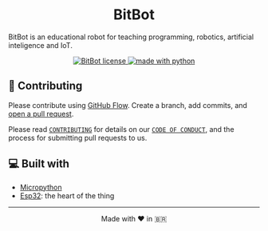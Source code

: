 <h1 align="center">
  BitBot
</h1>

BitBot is an educational robot for teaching programming, robotics, artificial inteligence and IoT.

<p align="center">
<a href="https://github.com/jorgemaciel/BitBot/blob/main/LICENSE" target="blank">
<img src="https://img.shields.io/badge/License-MIT-yellow.svg" alt="BitBot license" />
</a>
<a href="https://www.python.org/" target="blank">
<img src="https://img.shields.io/badge/Made%20with-Python-1f425f.svg" alt="made with python" />
</a>
</p>


## 🍰 Contributing

Please contribute using [GitHub Flow](https://guides.github.com/introduction/flow). Create a branch, add commits, and [open a pull request](https://github.com/jorgemaciel/BitBot/compare).

Please read [`CONTRIBUTING`](CONTRIBUTING.md) for details on our [`CODE OF CONDUCT`](CODE_OF_CONDUCT.md), and the process for submitting pull requests to us.


## 💻 Built with

- [Micropython](https://micropython.org/)
- [Esp32](https://www.espressif.com/en/products/socs/esp32/): the heart of the thing


<hr>
<p align="center">
Made with ❤️ in 🇧🇷
</p>